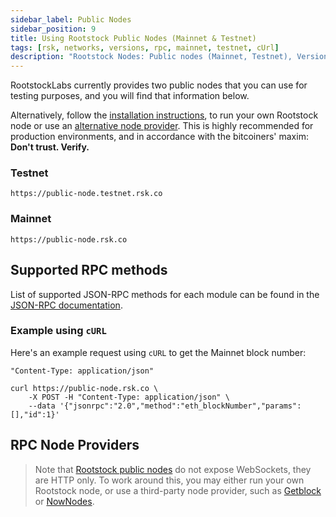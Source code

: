 ```yaml
---
sidebar_label: Public Nodes
sidebar_position: 9
title: Using Rootstock Public Nodes (Mainnet & Testnet)
tags: [rsk, networks, versions, rpc, mainnet, testnet, cUrl]
description: "Rootstock Nodes: Public nodes (Mainnet, Testnet), Versioning, RPC Methods, and cUrl example."
---
```


RootstockLabs currently provides two public nodes that you can use
for testing purposes, and you will find that information below.

Alternatively, follow the [installation instructions](/node-operators/setup/installation/),
to run your own Rootstock node or use an [alternative node provider](#rpc-node-providers).
This is highly recommended for production environments,
and in accordance with the bitcoiners' maxim: **Don't trust. Verify.**

### Testnet

```text
https://public-node.testnet.rsk.co
```

### Mainnet

```text
https://public-node.rsk.co
```

## Supported RPC methods

List of supported JSON-RPC methods for each module can be found in the [JSON-RPC documentation](/node-operators/json-rpc/).

### Example using `cURL`

Here's an example request using `cURL` to get the Mainnet block number:

`"Content-Type: application/json"`

```shell
curl https://public-node.rsk.co \
    -X POST -H "Content-Type: application/json" \
    --data '{"jsonrpc":"2.0","method":"eth_blockNumber","params":[],"id":1}'
```

## RPC Node Providers

> Note that [Rootstock public nodes](/node-operators/public-nodes/)
> do not expose WebSockets, they are HTTP only.
> To work around this, you may either run your own Rootstock node,
> or use a third-party node provider, such as [Getblock](https://getblock.io/nodes/rsk/) or [NowNodes](https://nownodes.io/nodes/rsk).